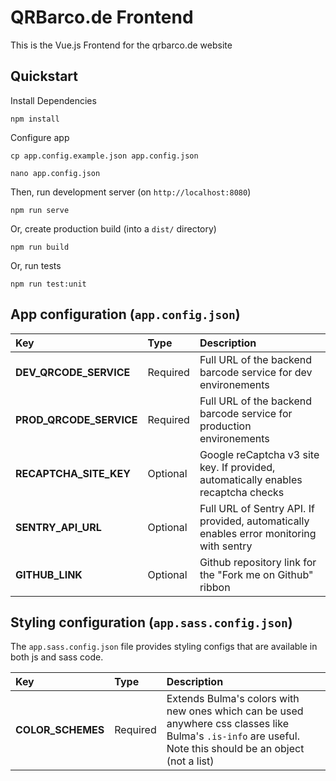 # QRBarco.de Frontend
This is the Vue.js Frontend for the qrbarco.de website

## Quickstart

Install Dependencies

    npm install


Configure app

    cp app.config.example.json app.config.json

    nano app.config.json


Then, run development server (on `http://localhost:8080`)

    npm run serve


Or, create production build (into a `dist/` directory)

    npm run build


Or, run tests

    npm run test:unit


## App configuration (`app.config.json`)

| Key                      | Type     | Description     |
| :---                     | :---     | :---            |
| **DEV_QRCODE_SERVICE**   | Required | Full URL of the backend barcode service for dev environements  |
| **PROD_QRCODE_SERVICE**  | Required | Full URL of the backend barcode service for production environements  |
| **RECAPTCHA_SITE_KEY**   | Optional | Google reCaptcha v3 site key. If provided, automatically enables recaptcha checks |
| **SENTRY_API_URL**       | Optional | Full URL of Sentry API. If provided, automatically enables error monitoring with sentry     |
| **GITHUB_LINK**          | Optional | Github repository link for the "Fork me on Github" ribbon |

## Styling configuration (`app.sass.config.json`)

The `app.sass.config.json` file provides styling configs that are available in both js and sass code.

| Key                      | Type     | Description     |
| :---                     | :---     | :---            |
| **COLOR_SCHEMES**        | Required | Extends Bulma's colors with new ones which can be used anywhere css classes like Bulma's `.is-info` are useful. Note this should be an object (not a list) |
